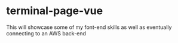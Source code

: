 # terminal-page-vue
This will showcase some of my font-end skills as well as eventually connecting to an AWS back-end
